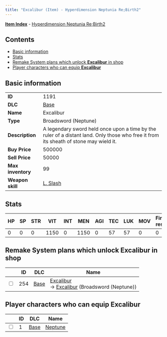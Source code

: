 ```yaml
---
title: "Excalibur (Item) - Hyperdimension Neptunia Re;Birth2"
---
```


[**Item Index**](/neptunia/rb2/item/index.html) - [Hyperdimension Neptunia Re;Birth2](/neptunia/rb2)

## Contents

- [Basic information](#basic-information)
- [Stats](#stats)
- [Remake System plans which unlock **Excalibur** in shop](#remake-system-plans-which-unlock-excalibur-in-shop)
- [Player characters who can equip **Excalibur**](#player-characters-who-can-equip-excalibur)

## Basic information

|   |   |
| -- | -- |
| **ID** | 1191 |
| **DLC** | [Base](/neptunia/rb2/dlc/0-base.html) |
| **Name** | Excalibur |
| **Type** | Broadsword (Neptune) |
| **Description** | A legendary sword held once upon a time by the ruler of a distant land. Only those who free it from its sheath of stone may wield it. |
| **Buy Price** | 500000 |
| **Sell Price** | 50000 |
| **Max inventory** | 99 |
| **Weapon skill** | [L. Slash](/neptunia/rb2/skill/0-803-l-slash.html) |

## Stats

| HP | SP | STR | VIT | INT | MEN | AGI | TEC | LUK | MOV | Fire res. | Ice res. | Wind res. | Lightning res. |
| -- | -- | --- | --- | --- | --- | --- | --- | --- | --- | --------- | -------- | --------- | -------------- |
| 0 | 0 | 0 | 1150 | 0 | 1150 | 0 | 57 | 57 | 0 | 0 | 0 | 0 | 0 |

## Remake System plans which unlock **Excalibur** in shop

|    | ID | DLC | Name |
| -- | -- | --- | ---- |
| <input type="checkbox" id="rb2-remake-0-254" class="trackbox" /> | 254 | [Base](/neptunia/rb2/dlc/0-base.html) | [Excalibur](/neptunia/rb2/remake/0-254-excalibur.html)<br />→ [Excalibur](/neptunia/rb2/item/0-1191-excalibur.html) (Broadsword (Neptune)) |

## Player characters who can equip **Excalibur**

|    | ID | DLC | Name |
| -- | -- | --- | ---- |
| <input type="checkbox" id="rb2-player-0-1" class="trackbox" /> | 1 | [Base](/neptunia/rb2/dlc/0-base.html) | [Neptune](/neptunia/rb2/player/0-1-neptune.html) |